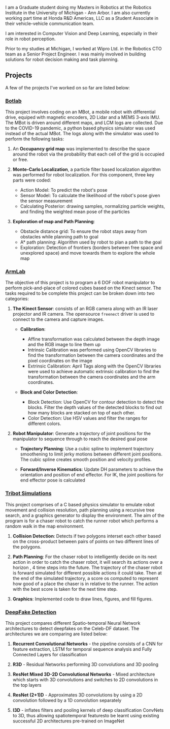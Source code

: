 I am a Graduate student doing my Masters in Robotics at the Robotics Institute in the University of Michigan - Ann Arbor. I am
also currently working part time at Honda R&D Americas, LLC as a Student Associate in their vehicle-vehicle communication team.

I am interested in Computer Vision and Deep Learning, especially in their role in robot perception.

Prior to my studies at Michigan, I worked at Wipro Ltd. in the Robotics CTO team as a Senior Project Engineer. I was mainly involved in building solutions for robot decision making and task planning.

## Projects

A few of the projects I've worked on so far are listed below:

### [Botlab](https://github.com/shreshthabasu/BotLab)

This project involves coding on an MBot, a mobile robot with differential drive, equiped with magnetic encoders, 2D Lidar and a MEMS 3-axis IMU. The MBot is driven around different maps, and LCM logs are collected. Due to the COVID-19 pandemic, a python based physics simulator was used instead of the actual MBot. The logs along with the simulator was used to perform the following tasks:

1. An **Occupancy grid map** was implemented to describe the space around the robot via the probability that each cell of the grid is occupied or free.

2. **Monte-Carlo Localization**, a particle filter based localization algorithm was performed for robot localization. For this component, three key parts were coded:
    * Action Model: To predict the robot's pose
    * Sensor Model: To calculate the likelihood of the robot's pose given the sensor measurement
    * Calculating Posterior: drawing samples, normalizing particle weights, and finding the weighted mean pose of the particles

3. **Exploration of map and Path Planning**:
    * Obstacle distance grid: To ensure the robot stays away from obstacles while planning path to goal
    * A* path planning: Algorithm used by robot to plan a path to the goal
    * Exploration: Detection of frontiers (borders between free space and unexplored space) and move towards them to explore the whole map


### [ArmLab](https://github.com/shreshthabasu/armlab)

The objective of this project is to program a 6 DOF robot manipulator to perform pick-and-place of colored cubes based on the Kinect sensor. The tasks required to be complete this project can be broken down into two categories:

1. **The Kinect Sensor**: consists of an RGB camera along with an IR laser projector and IR camera. The opensource `freenect` driver is used to connect to the camera and capture images.

    * **Calibration**:
        * Affine transformation was calculated between the depth image and the RGB image to line them up
        * Intrinsic Calibration was performed using OpenCV libraries to find the transformation between the camera coordinates and the pixel coordinates on the image
        * Extrinsic Calibration: April Tags along with the OpenCV libraries were used to achieve automatic extrinsic calibration to find the transformation between the camera coordinates and the arm coordinates.

    * **Block and Color Detection**:
        * Block Detection: Use OpenCV for contour detection to detect the blocks. Filter the depth values of the detected blocks to find out how many blocks are stacked on top of each other.
        * Color Detection: Use HSV values and filter the ranges for different colors.

2. **Robot Manipulator**: Generate a trajectory of joint positions for the manipulator to sequence through to reach the desired goal pose

    * **Trajectory Planning**: Use a cubic spline to implement trajectory smoothening to limit jerky motions between different joint positions. The cubic spline creates smooth position and velocity profiles.

    * **Forward/Inverse Kinematics**: Update DH parameters to achieve the orientation and position of end effector. For IK, the joint positions for end effector pose is calculated


### [Tribot Simulations](https://github.com/shreshthabasu/robot_chase)

This project comprises of a C based physics simulator to emulate robot movement and collision resolution, path planning using a recursive tree search, and a graphics generator to display the environment. The aim of the program is for a chaser robot to catch the runner robot which performs a random walk in the map environment.

1. **Collision Detection**: Detects if two polygons interset each other based on the cross-product between pairs of points on two different lines of the polygons.

2. **Path Planning**: For the chaser robot to intelligently decide on its next action in order to catch the chaser robot,  it will search its actions over a horizon , 4 time steps into the future. The trajectory of the chaser robot is forward simulated for different possible actions it could take. Then at the end of the simulated trajectory, a score os computed to represent how good of a place the chaser is in relative to the runner. The action with the best score is taken for the next time step.

3. **Graphics**: Implemented code to draw lines, figures, and fill figures.


### [DeepFake Detection](https://github.com/oidelima/Deepfake-Detection)

This project compares different Spatio-temporal Neural Network architectures to detect deepfakes on the Celeb-DF dataset. The architectures we are comparing are listed below:

1. **Recurrent Convolutional Networks** - the pipeline consists of a CNN for feature extraction, LSTM for temporal sequence analysis and Fully Connected Layers for classification

2. **R3D** - Residual Networks performing 3D convolutions and 3D pooling

3. **ResNet Mixed 3D-2D Convolutional Networks** - Mixed architecture which starts with 3D convolutions and switches to 2D convolutions in the top layers

4. **ResNet (2+1)D** - Approximates 3D convolutions by using a 2D convolution followed by a 1D convolution separately

5. **I3D** - inflates  filters  and  pooling  kernels  of  deep  classification ConvNets to 3D, thus allowing spatiotemporal featuresto be learnt using existing successful 2D architectures pre-trained on ImageNet
